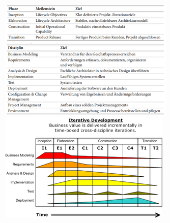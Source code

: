 ![Rational_Unified_Process_Phasen_Tabelle](images/Rational_Unified_Process_Phasen_Tabelle.PNG)
![Rational_Unified_Process_Disziplinen_Tabelle](images/Rational_Unified_Process_Disziplinen_Tabelle.PNG)
![RUP-Gebirge](images/RUP-Gebirge.png)
